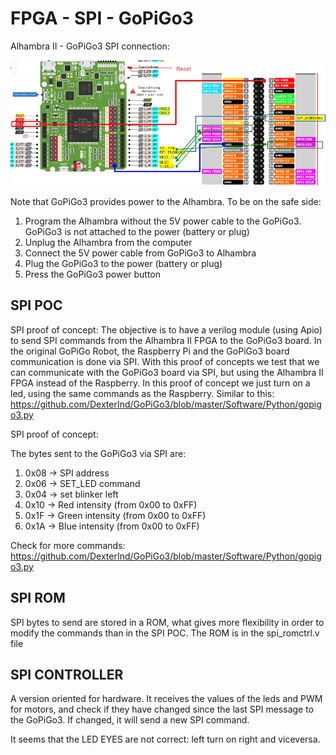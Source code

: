 # FPGA - SPI - GoPiGo3

Alhambra II - GoPiGo3 SPI connection:

![Connections Alhambra II - GoPiGo3](alhambra2_gopigo3.png)

Note that GoPiGo3 provides power to the Alhambra.
To be on the safe side:
1. Program the Alhambra without the 5V power cable to the GoPiGo3. GoPiGo3 is not attached to the power (battery or plug)
1. Unplug the Alhambra from the computer
1. Connect the 5V power cable from GoPiGo3 to Alhambra
1. Plug the GoPiGo3 to the power (battery or plug)
1. Press the GoPiGo3 power button

## SPI POC

SPI proof of concept: 
The objective is to have a verilog module (using Apio) to send SPI commands from the Alhambra II FPGA to the GoPiGo3 board.
In the original GoPiGo Robot, the Raspberry Pi and the GoPiGo3 board communication is done via SPI. With this proof of concepts we test that we can communicate with the GoPiGo3 board via SPI, but using the Alhambra II FPGA instead of the Raspberry.
In this proof of concept we just turn on a led, using the same commands as the Raspberry. Similar to this: https://github.com/DexterInd/GoPiGo3/blob/master/Software/Python/gopigo3.py

SPI proof of concept: 


The bytes sent to the GoPiGo3 via SPI are:
1. 0x08 -> SPI address
1. 0x06 -> SET_LED command
1. 0x04 -> set blinker left
1. 0x10 -> Red intensity (from 0x00 to 0xFF)
1. 0x1F -> Green intensity (from 0x00 to 0xFF)
1. 0x1A -> Blue intensity (from 0x00 to 0xFF)


Check for more commands:
https://github.com/DexterInd/GoPiGo3/blob/master/Software/Python/gopigo3.py


## SPI ROM

SPI bytes to send are stored in a ROM, what gives more flexibility in order to modify the commands than in the SPI POC.
The ROM is in the spi_romctrl.v file

## SPI CONTROLLER

A version oriented for hardware. It receives the values of the leds and PWM for motors, and check if they have changed since the last SPI message to the GoPiGo3. If changed, it will send a new SPI command.

It seems that the LED EYES are not correct: left turn on right and viceversa.

